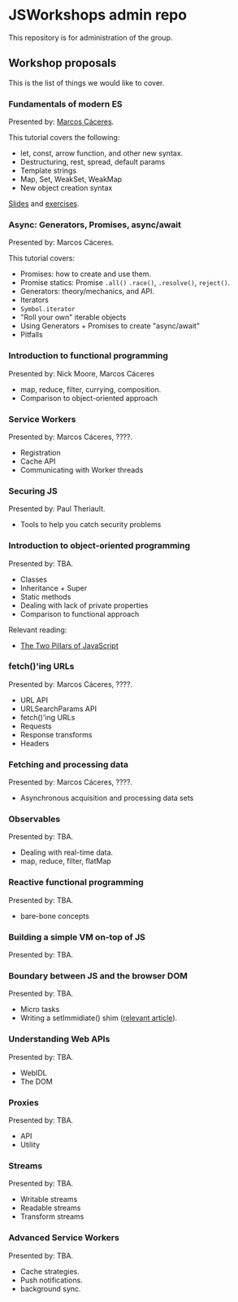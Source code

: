 # JSWorkshops admin repo
This repository is for administration of the group.

## Workshop proposals
This is the list of things we would like to cover.

### Fundamentals of modern ES
Presented by: [Marcos Cáceres](http://github.com/marcoscaceres/).

This tutorial covers the following:

 * let, const, arrow function, and other new syntax.
 * Destructuring, rest, spread, default params
 * Template strings
 * Map, Set, WeakSet, WeakMap
 * New object creation syntax

[Slides](http://jsworkshops.github.io/fundamentals/presentation/#/)
and [exercises](https://github.com/JSWorkshops/fundamentals/tree/gh-pages/tutorial).

### Async: Generators, Promises, async/await
Presented by: Marcos Cáceres.

This tutorial covers:

* Promises: how to create and use them.
* Promise statics: Promise `.all()` `.race()`, `.resolve()`, `reject()`.
* Generators: theory/mechanics, and API.
* Iterators
 * `Symbol.iterator`
 * "Roll your own" iterable objects
* Using Generators + Promises to create "async/await"
 * Pitfalls

### Introduction to functional programming
Presented by: Nick Moore, Marcos Cáceres

 * map, reduce, filter, currying, composition.
 * Comparison to object-oriented approach

### Service Workers
Presented by: Marcos Cáceres, ????.

 * Registration
 * Cache API
 * Communicating with Worker threads

### Securing JS
Presented by: Paul Theriault.

 * Tools to help you catch security problems

### Introduction to object-oriented programming
Presented by: TBA.

 * Classes
 * Inheritance + Super
 * Static methods
 * Dealing with lack of private properties
 * Comparison to functional approach
 
Relevant reading: 
 * [The Two Pillars of JavaScript](https://medium.com/javascript-scene/the-two-pillars-of-javascript-ee6f3281e7f3#.4136iyr0n)

### fetch()'ing URLs
Presented by: Marcos Cáceres, ????.

 * URL API
 * URLSearchParams API
 * fetch()'ing URLs
 * Requests
 * Response transforms
 * Headers

### Fetching and processing data
Presented by: Marcos Cáceres, ????.

 * Asynchronous acquisition and processing data sets

### Observables
Presented by: TBA.

 * Dealing with real-time data.
 * map, reduce, filter, flatMap

### Reactive functional programming
Presented by: TBA.

 * bare-bone concepts

### Building a simple VM on-top of JS
Presented by: TBA.


### Boundary between JS and the browser DOM
Presented by: TBA.

 * Micro tasks
 * Writing a setImmidiate() shim ([relevant article](https://github.com/nodejs/node/blob/master/doc/topics/the-event-loop-timers-and-nexttick.md)).

### Understanding Web APIs
Presented by: TBA.

 * WebIDL
 * The DOM

### Proxies
Presented by: TBA.

 * API
 * Utility

### Streams
Presented by: TBA.

 * Writable streams
 * Readable streams
 * Transform streams
 
### Advanced Service Workers
Presented by: TBA.

 * Cache strategies.
 * Push notifications.
 * background sync.
